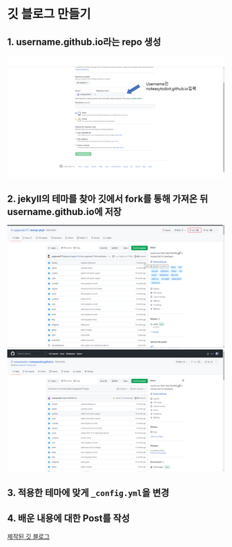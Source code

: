# 깃 블로그 만들기

## 1. username.github.io라는 repo 생성 
![repo생성](https://github.com/noteasytodoit/noteasytodoit.github.io/blob/master/%EC%9C%A0%EB%A0%88%EC%B9%B4%EC%9A%A9%20%EC%82%AC%EC%A7%841.png)

## 2. jekyll의 테마를 찾아 깃에서 fork를 통해 가져온 뒤 username.github.io에 저장
![fork](https://github.com/noteasytodoit/noteasytodoit.github.io/blob/master/%EC%9C%A0%EB%A0%88%EC%B9%B4%EC%9A%A9%20%EC%82%AC%EC%A7%842.png)
![github에 저장](https://github.com/noteasytodoit/noteasytodoit.github.io/blob/master/%EC%9C%A0%EB%A0%88%EC%B9%B4%EC%9A%A9%20%EC%82%AC%EC%A7%843.png)
## 3. 적용한 테마에 맞게 `_config.yml`을 변경


## 4. 배운 내용에 대한 Post를 작성
[제작된 깃 블로그](https://noteasytodoit.github.io)
